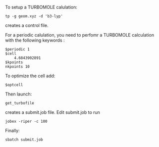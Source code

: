 To setup a TURBOMOLE calulation:
```
tp -g geom.xyz -d 'b3-lyp'
```
creates a control file.

For a periodic calulation, you need to perfomr a TURBOMOLE calculation with the following keywords :
```
$periodic 1
$cell
    4.6843902891
$kpoints
nkpoints 10
```
To optimize the cell add:
```
$optcell
```
Then launch:
```
get_turbofile
```
creates a submit.job file.
Edit submit.job to run
```
jobex -riper -c 100
```
Finally:
```
sbatch submit.job
```

